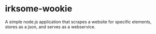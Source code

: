# irksome-wookie
A simple node.js application that scrapes a website for specific elements, stores as a json, and serves as a webservice.  
